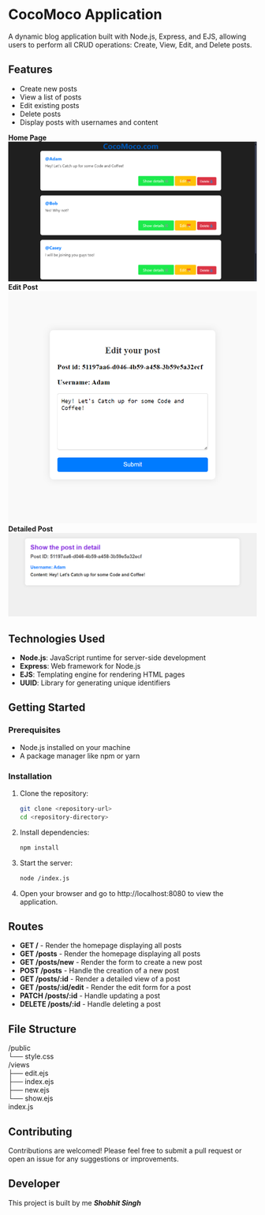 # CocoMoco Application
A dynamic blog application built with Node.js, Express, and EJS, allowing users to perform all CRUD operations: Create, View, Edit, and Delete posts.

## Features

- Create new posts
- View a list of posts
- Edit existing posts
- Delete posts
- Display posts with usernames and content

**Home Page** <br> <img src= "https://github.com/theshobhitsingh/CocoMoco.com/blob/main/Images%20of%20Project/Home%20Page.png?raw=true"> <br>
**Edit Post** <br> <img src = "https://github.com/theshobhitsingh/CocoMoco.com/blob/main/Images%20of%20Project/Edit%20Post.png?raw=true">  <br>
**Detailed Post** <br> <img src = "https://github.com/theshobhitsingh/CocoMoco.com/blob/main/Images%20of%20Project/Detailed%20Post.png?raw=true"> 

## Technologies Used

- **Node.js**: JavaScript runtime for server-side development
- **Express**: Web framework for Node.js
- **EJS**: Templating engine for rendering HTML pages
- **UUID**: Library for generating unique identifiers

## Getting Started

### Prerequisites

- Node.js installed on your machine
- A package manager like npm or yarn

### Installation

1. Clone the repository:

   ```bash
   git clone <repository-url>
   cd <repository-directory>
   
2. Install dependencies:

   ```bash
   npm install
   
3. Start the server:

   ```bash
   node /index.js

4. Open your browser and go to http://localhost:8080 to view the application.

## Routes

- **GET /** - Render the homepage displaying all posts
- **GET /posts** - Render the homepage displaying all posts
- **GET /posts/new** - Render the form to create a new post
- **POST /posts** - Handle the creation of a new post
- **GET /posts/:id** - Render a detailed view of a post
- **GET /posts/:id/edit** - Render the edit form for a post
- **PATCH /posts/:id** - Handle updating a post
- **DELETE /posts/:id** - Handle deleting a post

## File Structure
/public <br>
└── style.css <br>
/views <br>
  ├── edit.ejs <br>
  ├── index.ejs <br>
  ├── new.ejs <br>
  └── show.ejs <br>
index.js

## Contributing
Contributions are welcomed! Please feel free to submit a pull request or open an issue for any suggestions or improvements.

## Developer
This project is built by me ***Shobhit Singh***
